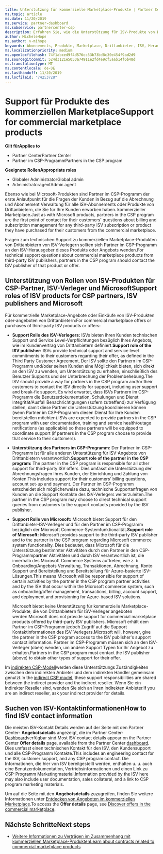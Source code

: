 ```yaml
---
title: Unterstützung für kommerzielle Marketplace-Produkte | Partner Center
ms.topic: article
ms.date: 11/20/2019
ms.service: partner-dashboard
ms.subservice: partnercenter-csp
description: Erfahren Sie, wie die Unterstützung für ISV-Produkte von Drittanbietern oder Abonnements, die von Partnern im CSP-Programm aus dem kommerziellen Marketplace erworben wurden, funktioniert.
author: MicheleHope
ms.author: v-mihope
keywords: Abonnements, Produkte, Marketplace, Drittanbieter, ISV, Herausgeber, Support, CSP
ms.localizationpriority: medium
ms.openlocfilehash: 74f1abced9f4d576cc53b73bd8c30e454f9ad2d9
ms.sourcegitcommit: 524d3121e5053a74911e2fd4e9cf5aab14f6b48d
ms.translationtype: MT
ms.contentlocale: de-DE
ms.lasthandoff: 11/20/2019
ms.locfileid: "74253728"
---
```

# <a name="support-for-commercial-marketplace-products"></a><span data-ttu-id="936b1-104">Support für Produkte des kommerziellen Marketplace</span><span class="sxs-lookup"><span data-stu-id="936b1-104">Support for commercial marketplace products</span></span>

<span data-ttu-id="936b1-105">**Gilt für**</span><span class="sxs-lookup"><span data-stu-id="936b1-105">**Applies to**</span></span>

- <span data-ttu-id="936b1-106">Partner Center</span><span class="sxs-lookup"><span data-stu-id="936b1-106">Partner Center</span></span>
- <span data-ttu-id="936b1-107">Partner im CSP-Programm</span><span class="sxs-lookup"><span data-stu-id="936b1-107">Partners in the CSP program</span></span>

<span data-ttu-id="936b1-108">**Geeignete Rollen**</span><span class="sxs-lookup"><span data-stu-id="936b1-108">**Appropriate roles**</span></span>

- <span data-ttu-id="936b1-109">Globaler Administrator</span><span class="sxs-lookup"><span data-stu-id="936b1-109">Global admin</span></span>
- <span data-ttu-id="936b1-110">Administratoragent</span><span class="sxs-lookup"><span data-stu-id="936b1-110">Admin agent</span></span>

<span data-ttu-id="936b1-111">Ebenso wie bei Microsoft-Produkten sind Partner im CSP-Programm der erste Anlaufpunkt für die Fragen der Kunden in Bezug auf die Abrechnung und Abonnement Verwaltung für alle ISV-Abonnements oder Produkte von Drittanbietern, die Sie für Ihre Kunden erworben haben. kommerzieller Marketplace.</span><span class="sxs-lookup"><span data-stu-id="936b1-111">Just as with Microsoft products, partners in the CSP program are the first point of contact for their customers' questions about billing and subscription management for any third-party ISV subscription or product they have purchased for their customers from the commercial marketplace.</span></span>

<span data-ttu-id="936b1-112">Fragen zum technischen Support zu kommerziellen Marketplace-Produkten von Drittanbietern von ISV-Verlegern sollten sich Partner im CSP-Programm an den ISV-Herausgeber dieses Produkts oder Angebots wenden.</span><span class="sxs-lookup"><span data-stu-id="936b1-112">For technical support questions about commercial marketplace products from third-party ISV publishers, partners in the CSP program should contact the ISV publisher of that product or offer.</span></span>

## <a name="support-roles-of-isv-products-for-csp-partners-isv-publishers-and-microsoft"></a><span data-ttu-id="936b1-113">Unterstützung von Rollen von ISV-Produkten für CSP-Partner, ISV-Verleger und Microsoft</span><span class="sxs-lookup"><span data-stu-id="936b1-113">Support roles of ISV products for CSP partners, ISV publishers and Microsoft</span></span>

<span data-ttu-id="936b1-114">Für kommerzielle Marketplace-Angebote oder Einkäufe von ISV-Produkten oder-angeboten von Drittanbietern:</span><span class="sxs-lookup"><span data-stu-id="936b1-114">For commercial marketplace offers or purchases of third-party ISV products or offers:</span></span>

- <span data-ttu-id="936b1-115">**Support Rolle des ISV-Verlegers:** ISVs bieten ihren Kunden technischen Support und Service Level-Verpflichtungen bezüglich Ihres Angebots, wie im Kundenvertrag von Drittanbietern definiert.</span><span class="sxs-lookup"><span data-stu-id="936b1-115">**Support role of the ISV publisher:** ISVs provide technical support and service level commitments to their customers regarding their offer, as defined in the Third Party Customer Agreement.</span></span> <span data-ttu-id="936b1-116">Der ISV sollte den Partnern im CSP-Programm und/oder seinen Kunden eine Möglichkeit bieten, sich direkt an den ISV zu wenden, um Unterstützung zu erhalten, einschließlich des Benutzer Supports und der Unterbrechung der Problembehebung.</span><span class="sxs-lookup"><span data-stu-id="936b1-116">The ISV should provide a way for partners in the CSP program and/or their customers to contact the ISV directly for support, including user support and break-fix support.</span></span> <span data-ttu-id="936b1-117">Es wird erwartet, dass ISVs Partnern im CSP-Programm die Benutzerdokumentation, Schulungen und Dienst Integrität/Ausfall Benachrichtigungen (sofern zutreffend) zur Verfügung stellen, damit diese Partner die Unterstützung koordinieren können (wenn Partner im CSP-Programm diesen Dienst für Ihre Kunden bereitstellen möchten).</span><span class="sxs-lookup"><span data-stu-id="936b1-117">ISVs are expected to provide partners in the CSP program with user documentation, training and service health/outage notifications (as applicable) so those partners will be equipped to coordinate support (if partners in the CSP program choose to provide that service to their customers).</span></span>

- <span data-ttu-id="936b1-118">**Unterstützung des Partners im CSP-Programm:** Der Partner im CSP-Programm ist für alle anderen Unterstützung für ISV-Angebote von Drittanbietern verantwortlich.</span><span class="sxs-lookup"><span data-stu-id="936b1-118">**Support role of the partner in the CSP program:** The partner in the CSP program is responsible for all other support for third-party ISV offers.</span></span> <span data-ttu-id="936b1-119">Dies umfasst die Unterstützung der Abrechnungsfragen Ihres Kunden, der Einrichtung und Zahlung von Konten.</span><span class="sxs-lookup"><span data-stu-id="936b1-119">This includes support for their customers' billing questions, account set-up and payment.</span></span> <span data-ttu-id="936b1-120">Der Partner im CSP-Programm entscheidet sich möglicherweise dazu, technische Supportanfragen von Kunden an die Support Kontakte des ISV-Verlegers weiterzuleiten.</span><span class="sxs-lookup"><span data-stu-id="936b1-120">The partner in the CSP program may choose to direct technical support queries from customers to the support contacts provided by the ISV publisher.</span></span>

- <span data-ttu-id="936b1-121">**Support Rolle von Microsoft:** Microsoft bietet Support für den Drittanbieter-ISV-Verleger und für den Partner im CSP-Programm bezüglich der Microsoft Commerce-Systemfunktionalität.</span><span class="sxs-lookup"><span data-stu-id="936b1-121">**Support role of Microsoft:** Microsoft provides support to the third-party ISV publisher and to the partner in the CSP program regarding Microsoft commerce system functionality.</span></span> <span data-ttu-id="936b1-122">Dies bedeutet, dass Microsoft für die Unterstützung bestimmter Aktivitäten durch den Partner in den CSP-Programmpartner Aktivitäten und durch ISV verantwortlich ist, die innerhalb des Microsoft Commerce Systems auftreten, wie z. b. Onboarding/Angebots Verwaltung, Transaktionen, Abrechnung, Konto Support und Bereitstellung und Bereitstellung für Azure-basierte ISV-Lösungen.</span><span class="sxs-lookup"><span data-stu-id="936b1-122">This means Microsoft will be responsible for support of certain activities by the partner in the CSP program partner activities and by the ISV that occur within the Microsoft commerce system, such as onboarding/offer management, transactions, billing, account support, and deployment and provisioning for Azure-based ISV solutions.</span></span>

    <span data-ttu-id="936b1-123">Microsoft bietet keine Unterstützung für kommerzielle Marketplace-Produkte, die von Drittanbietern für ISV-Verleger angeboten werden.</span><span class="sxs-lookup"><span data-stu-id="936b1-123">Microsoft does not provide support for commercial marketplace products offered by third-party ISV publishers.</span></span> <span data-ttu-id="936b1-124">Microsoft erhält dem Partner im CSP-Programm jedoch Zugriff auf die Support Kontaktinformationen des ISV-Verlegers.</span><span class="sxs-lookup"><span data-stu-id="936b1-124">Microsoft will, however, give the partner in the  CSP program access to the ISV publisher's support contact information.</span></span> <span data-ttu-id="936b1-125">Partner im CSP-Programm müssen sich an den ISV-Verleger (oben) wenden, um andere Support Typen für Ihr Angebot zu erhalten.</span><span class="sxs-lookup"><span data-stu-id="936b1-125">Partners in the CSP program must contact the ISV publisher (above) to obtain other types of support for their offer.</span></span>

<span data-ttu-id="936b1-126">Im [indirekten CSP-Modell](csp-overview.md#indirect-model)werden diese Unterstützungs Zuständigkeiten zwischen dem indirekten Anbieter und dem indirekten Händler gemeinsam genutzt.</span><span class="sxs-lookup"><span data-stu-id="936b1-126">In the [indirect CSP model](csp-overview.md#indirect-model), these support responsibilities are shared between the indirect provider and the indirect reseller.</span></span> <span data-ttu-id="936b1-127">Wenn Sie ein indirekter Reseller sind, wenden Sie sich an Ihren indirekten Anbieter.</span><span class="sxs-lookup"><span data-stu-id="936b1-127">If you are an indirect reseller, ask your indirect provider for details.</span></span>

## <a name="how-to-find-isv-contact-information"></a><span data-ttu-id="936b1-128">Suchen von ISV-Kontaktinformationen</span><span class="sxs-lookup"><span data-stu-id="936b1-128">How to find ISV contact information</span></span>

<span data-ttu-id="936b1-129">Die meisten ISV-Kontakt Details werden auf der Seite mit den Partner Center- **Angebotsdetails** angezeigt, die im Partner Center- [Dashboard](https://partner.microsoft.com/dashboard)verfügbar sind.</span><span class="sxs-lookup"><span data-stu-id="936b1-129">Most ISV contact details appear on the Partner Center **Offer details** page, available from the Partner Center [dashboard](https://partner.microsoft.com/dashboard).</span></span> <span data-ttu-id="936b1-130">Dies umfasst einen technischen Kontakt für den ISV, den Kundensupport und alle CSP-Programm Kontakte.</span><span class="sxs-lookup"><span data-stu-id="936b1-130">This includes an engineering contact for the ISV, customer support, and any CSP program contact.</span></span> <span data-ttu-id="936b1-131">Die Informationen, die hier von ISV bereitgestellt werden, enthalten u. u. auch eine Benutzerdokumentation, Vertriebsinformationen und einen Link zu CSP-Programm Marketingmaterial.</span><span class="sxs-lookup"><span data-stu-id="936b1-131">Information provided by the ISV here may also include user documentation, sales collateral, and a link to CSP program marketing materials.</span></span>

<span data-ttu-id="936b1-132">Um auf die Seite mit den **Angebotsdetails** zuzugreifen, finden Sie weitere Informationen unter [Entdecken von Angeboten im kommerziellen Marketplace](csp-commercial-marketplace-discover.md#view-marketplace-offers-in-partner-center).</span><span class="sxs-lookup"><span data-stu-id="936b1-132">To access the **Offer details** page, see [Discover offers in the commercial marketplace](csp-commercial-marketplace-discover.md#view-marketplace-offers-in-partner-center).</span></span>

## <a name="next-steps"></a><span data-ttu-id="936b1-133">Nächste Schritte</span><span class="sxs-lookup"><span data-stu-id="936b1-133">Next steps</span></span>

- [<span data-ttu-id="936b1-134">Weitere Informationen zu Verträgen im Zusammenhang mit kommerziellen Marketplace-Produkten</span><span class="sxs-lookup"><span data-stu-id="936b1-134">Learn about contracts related to commercial marketplace products</span></span>](csp-commercial-marketplace-contracting.md)
